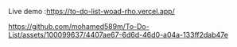 Live demo :https://to-do-list-woad-rho.vercel.app/

https://github.com/mohamed589m/To-Do-List/assets/100099637/4407ae67-6d6d-46d0-a04a-133ff2dab47e
